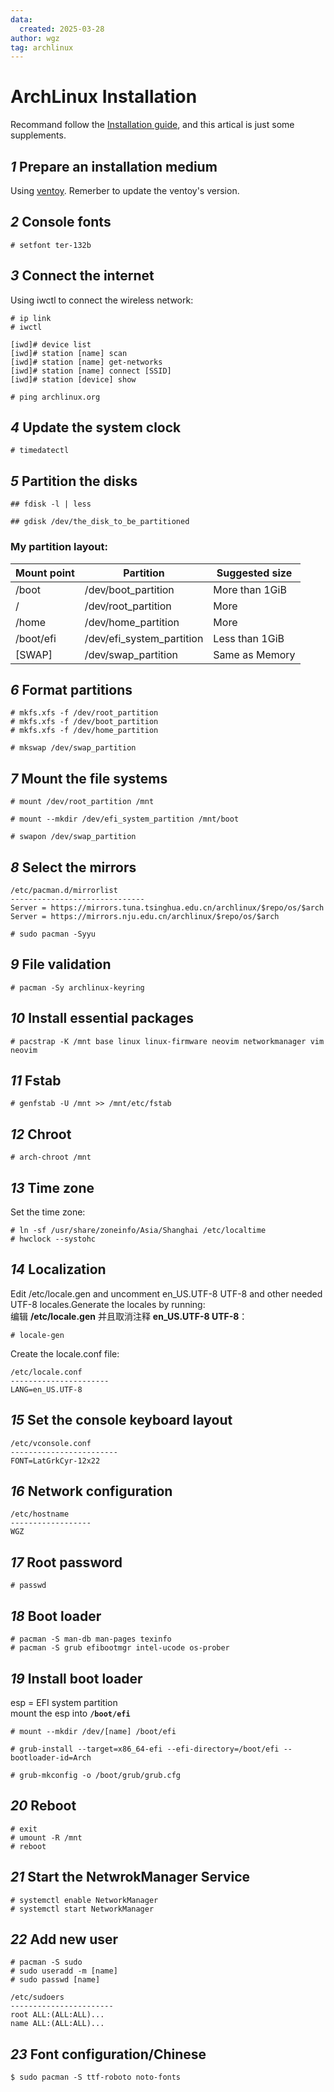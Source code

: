 ```yaml
---
data: 
  created: 2025-03-28
author: wgz
tag: archlinux
---
```


# ArchLinux Installation

Recommand follow the [Installation guide](https://wiki.archlinux.org/title/Installation_guide), and this artical is just some supplements.



## *1* Prepare an installation medium
Using [ventoy](https://www.ventoy.net/cn/index.html). 
Remerber to update the ventoy's version.

## *2* Console fonts
```
# setfont ter-132b
```

## *3* Connect the internet
Using iwctl to connect the wireless network:
```
# ip link
# iwctl

[iwd]# device list
[iwd]# station [name] scan
[iwd]# station [name] get-networks
[iwd]# station [name] connect [SSID]
[iwd]# station [device] show

# ping archlinux.org
```

## *4* Update the system clock
```
# timedatectl
```

## *5* Partition the disks
```
## fdisk -l | less

## gdisk /dev/the_disk_to_be_partitioned
```

###  My partition layout:
<table>
  <thead>
    <tr>
      <th>Mount point</th>
      <th>Partition</th>
      <th>Suggested size</th>
    </tr>
  </thead>

  <tbody>
  <tr>
    <td>/boot</td>
    <td>/dev/boot_partition</td>
    <td> More than 1GiB </td>
  </tr>
  <tr>
    <td> / </td>
    <td> /dev/root_partition  </td>
    <td> More </td>
  </tr>
    <tr>
    <td> /home </td>
    <td> /dev/home_partition  </td>
    <td> More </td>
  </tr>
    <tr>
    <td> /boot/efi </td>
    <td> /dev/efi_system_partition  </td>
    <td> Less than 1GiB </td>
  </tr>
    <tr>
    <td> [SWAP] </td>
    <td> /dev/swap_partition  </td>
    <td> Same as Memory </td>
  </tr>
  </tbody>

</table>


## *6* Format partitions
```shell
# mkfs.xfs -f /dev/root_partition
# mkfs.xfs -f /dev/boot_partition
# mkfs.xfs -f /dev/home_partition

# mkswap /dev/swap_partition
```

## *7* Mount the file systems
```
# mount /dev/root_partition /mnt

# mount --mkdir /dev/efi_system_partition /mnt/boot

# swapon /dev/swap_partition
```

## *8* Select the mirrors
```shell
/etc/pacman.d/mirrorlist
------------------------------
Server = https://mirrors.tuna.tsinghua.edu.cn/archlinux/$repo/os/$arch
Server = https://mirrors.nju.edu.cn/archlinux/$repo/os/$arch

# sudo pacman -Syyu
```

## *9* File validation
```shell
# pacman -Sy archlinux-keyring
```

## *10* Install essential packages
```
# pacstrap -K /mnt base linux linux-firmware neovim networkmanager vim neovim
```

## *11* Fstab
```
# genfstab -U /mnt >> /mnt/etc/fstab
```

## *12* Chroot
```
# arch-chroot /mnt
```

## *13* Time zone
Set the time zone:
```shell
# ln -sf /usr/share/zoneinfo/Asia/Shanghai /etc/localtime
# hwclock --systohc
```

## *14* Localization
Edit /etc/locale.gen and uncomment en_US.UTF-8 UTF-8 and other needed UTF-8 locales.Generate the locales by running:  
编辑 **/etc/locale.gen** 并且取消注释 **en_US.UTF-8 UTF-8**：
```
# locale-gen
```

Create the locale.conf file:
```
/etc/locale.conf
----------------------
LANG=en_US.UTF-8
```


## *15* Set the console keyboard layout
```shell
/etc/vconsole.conf
------------------------
FONT=LatGrkCyr-12x22
```

## *16* Network configuration
```
/etc/hostname
------------------
WGZ
```

## *17* Root password
```
# passwd
```

## *18* Boot loader
```shell
# pacman -S man-db man-pages texinfo
# pacman -S grub efibootmgr intel-ucode os-prober
```

## *19* Install boot loader
esp = EFI system partition  
mount the esp into **`/boot/efi`**
```shell
# mount --mkdir /dev/[name] /boot/efi

# grub-install --target=x86_64-efi --efi-directory=/boot/efi --bootloader-id=Arch

# grub-mkconfig -o /boot/grub/grub.cfg
```

## *20* Reboot
```
# exit
# umount -R /mnt
# reboot
```

## *21* Start the NetwrokManager Service 
```shell
# systemctl enable NetworkManager
# systemctl start NetworkManager
```

## *22* Add new user
```shell
# pacman -S sudo
# sudo useradd -m [name]
# sudo passwd [name]

/etc/sudoers  
-----------------------
root ALL:(ALL:ALL)...
name ALL:(ALL:ALL)...
```

##  *23* Font configuration/Chinese
```
$ sudo pacman -S ttf-roboto noto-fonts
```


